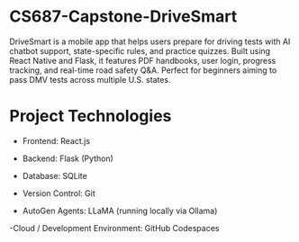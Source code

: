 # CS687-Capstone-DriveSmart
DriveSmart is a mobile app that helps users prepare for driving tests with AI chatbot support, state-specific rules, and practice quizzes. Built using React Native and Flask, it features PDF handbooks, user login, progress tracking, and real-time road safety Q&amp;A. Perfect for beginners aiming to pass DMV tests across multiple U.S. states.

# Project Technologies

- Frontend: React.js  
- Backend: Flask (Python)  
- Database: SQLite  
- Version Control: Git  

- AutoGen Agents:
LLaMA (running locally via Ollama)

-Cloud / Development Environment:
GitHub Codespaces
